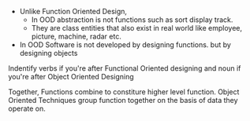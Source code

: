 * Unlike Function Oriented Design,
	* In OOD abstraction is not functions such as sort display track.
	* They are class entities that also exist in real world like employee, picture, machine, radar etc.
* In OOD Software is not developed by designing functions. but by designing objects

Indentify verbs if you're after Functional Oriented designing and noun if you're after Object Oriented Designing

Together, Functions combine to constiture higher level function.
Object Oriented Techniques group function together on the basis of data they operate on.